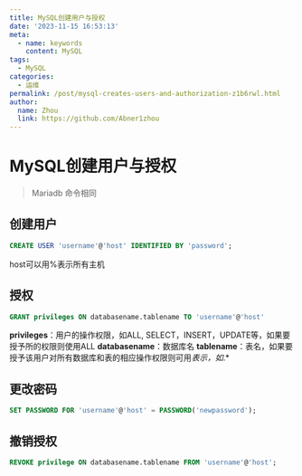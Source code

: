 ```yaml
---
title: MySQL创建用户与授权
date: '2023-11-15 16:53:13'
meta:
  - name: keywords
    content: MySQL
tags:
  - MySQL
categories:
  - 运维
permalink: /post/mysql-creates-users-and-authorization-z1b6rwl.html
author:
  name: Zhou
  link: https://github.com/Abner1zhou
---
```



<!-- more -->


# MySQL创建用户与授权

> Mariadb 命令相同

## 创建用户

```sql
CREATE USER 'username'@'host' IDENTIFIED BY 'password';
```

host可以用%表示所有主机

## 授权

```sql
GRANT privileges ON databasename.tablename TO 'username'@'host'
```

<span style="font-weight: bold;" data-type="strong">privileges</span>：用户的操作权限，如ALL, SELECT，INSERT，UPDATE等，如果要授予所的权限则使用ALL
<span style="font-weight: bold;" data-type="strong">databasename</span>：数据库名
<span style="font-weight: bold;" data-type="strong">tablename</span>：表名，如果要授予该用户对所有数据库和表的相应操作权限则可用*表示，如*.*

## 更改密码

```sql
SET PASSWORD FOR 'username'@'host' = PASSWORD('newpassword');
```

## 撤销授权

```sql
REVOKE privilege ON databasename.tablename FROM 'username'@'host';
```
